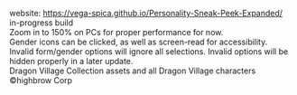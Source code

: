 website: https://vega-spica.github.io/Personality-Sneak-Peek-Expanded/<br>
in-progress build<br>
Zoom in to 150% on PCs for proper performance for now.<br>
Gender icons can be clicked, as well as screen-read for accessibility.<br>
Invalid form/gender options will ignore all selections. Invalid options will be hidden properly in a later update.<br>
Dragon Village Collection assets and all Dragon Village characters ©highbrow Corp
